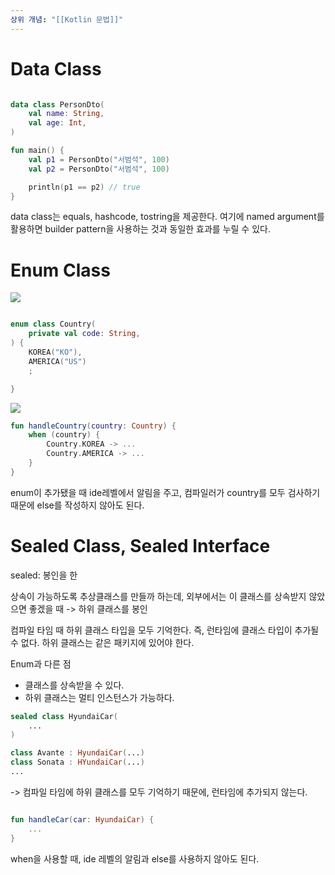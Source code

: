 ```yaml
---
상위 개념: "[[Kotlin 문법]]"
---
```

# Data Class

```kotlin

data class PersonDto(
	val name: String,
	val age: Int,
)

fun main() {
	val p1 = PersonDto("서범석", 100)
	val p2 = PersonDto("서범석", 100)

	println(p1 == p2) // true
}
```

data class는  equals, hashcode, tostring을 제공한다. 여기에 named argument를 활용하면 builder pattern을 사용하는 것과 동일한 효과를 누릴 수 있다.

# Enum Class
![](https://i.imgur.com/cBiFcs6.png)

```kotlin

enum class Country(
	private val code: String,
) {
	KOREA("KO"),
	AMERICA("US")
	;

}
```

![](https://i.imgur.com/rbYr7Op.png)

```kotlin
fun handleCountry(country: Country) {
	when (country) {
		Country.KOREA -> ...
		Country.AMERICA -> ...
	}
}
```

enum이 추가됐을 때 ide레벨에서 알림을 주고, 컴파일러가 country를 모두 검사하기 때문에 else를 작성하지 않아도 된다.

# Sealed Class, Sealed Interface

sealed: 봉인을 한

상속이 가능하도록 추상클래스를 만들까 하는데, 외부에서는 이 클래스를 상속받지 않았으면 좋겠을 때
 -> 하위 클래스를 봉인

컴파일 타임 때 하위 클래스 타입을 모두 기억한다. 즉, 런타임에 클래스 타입이 추가될 수 없다. 하위 클래스는 같은 패키지에 있어야 한다.

Enum과 다른 점
- 클래스를 상속받을 수 있다.
- 하위 클래스는 멀티 인스턴스가 가능하다.

```kotlin
sealed class HyundaiCar(
	...
) 

class Avante : HyundaiCar(...)
class Sonata : HYundaiCar(...)
...
```

-> 컴파일 타임에 하위 클래스를 모두 기억하기 때문에, 런타임에 추가되지 않는다.

```kotlin

fun handleCar(car: HyundaiCar) {
	...
}
```

when을 사용할 때, ide 레벨의 알림과 else를 사용하지 않아도 된다.